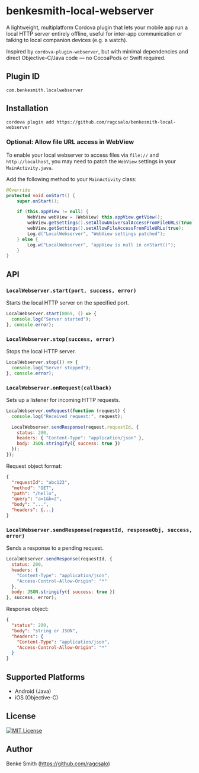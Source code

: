 # benkesmith-local-webserver

A lightweight, multiplatform Cordova plugin that lets your mobile app run a local HTTP server entirely offline, useful for inter-app communication or talking to local companion devices (e.g. a watch).

Inspired by `cordova-plugin-webserver`, but with minimal dependencies and direct Objective-C/Java code — no CocoaPods or Swift required.

## Plugin ID
```
com.benkesmith.localwebserver
```

## Installation

```
cordova plugin add https://github.com/ragcsalo/benkesmith-local-webserver
```

### Optional: Allow file URL access in WebView

To enable your local webserver to access files via `file://` and `http://localhost`, you may need to patch the `WebView` settings in your `MainActivity.java`.

Add the following method to your `MainActivity` class:

```java
@Override
protected void onStart() {
    super.onStart();

    if (this.appView != null) {
        WebView webView = (WebView) this.appView.getView();
        webView.getSettings().setAllowUniversalAccessFromFileURLs(true);
        webView.getSettings().setAllowFileAccessFromFileURLs(true);
        Log.d("LocalWebserver", "WebView settings patched");
    } else {
        Log.w("LocalWebserver", "appView is null in onStart()");
    }
}
```

## API

### `LocalWebserver.start(port, success, error)`
Starts the local HTTP server on the specified port.

```js
LocalWebserver.start(8069, () => {
  console.log("Server started");
}, console.error);
```

### `LocalWebserver.stop(success, error)`
Stops the local HTTP server.

```js
LocalWebserver.stop(() => {
  console.log("Server stopped");
}, console.error);
```

### `LocalWebserver.onRequest(callback)`
Sets up a listener for incoming HTTP requests.

```js
LocalWebserver.onRequest(function (request) {
  console.log("Received request:", request);

  LocalWebserver.sendResponse(request.requestId, {
    status: 200,
    headers: { "Content-Type": "application/json" },
    body: JSON.stringify({ success: true })
  });
});
```

Request object format:

```json
{
  "requestId": "abc123",
  "method": "GET",
  "path": "/hello",
  "query": "a=1&b=2",
  "body": "...",
  "headers": {...}
}
```

### `LocalWebserver.sendResponse(requestId, responseObj, success, error)`
Sends a response to a pending request.

```js
LocalWebserver.sendResponse(requestId, {
  status: 200,
  headers: {
    "Content-Type": "application/json",
    "Access-Control-Allow-Origin": "*"
  },
  body: JSON.stringify({ success: true })
}, success, error);
```

Response object:

```json
{
  "status": 200,
  "body": "string or JSON",
  "headers": {
    "Content-Type": "application/json",
    "Access-Control-Allow-Origin": "*"
  }
}
```

## Supported Platforms

- Android (Java)
- iOS (Objective-C)

## License

[![MIT License](https://img.shields.io/badge/license-MIT-blue.svg)](LICENSE)

## Author

Benke Smith (https://github.com/ragcsalo)
